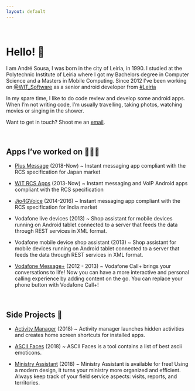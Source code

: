```yaml
---
layout: default
---
```


<br/>

# Hello! 👋

I am André Sousa, I was born in the city of Leiria, in 1990. I studied at the Polytechnic Institute of Leiria where I got my Bachelors degree in Computer Science and a Masters in Mobile Computing. Since 2012 I’ve been working on [<span class="blue">@WIT_Software</span>](https://www.google.com/url?q=https%3A%2F%2Ftwitter.com%2FWIT_Software&sa=D&sntz=1&usg=AFQjCNGvrLh_7lGUHtOvTw5r1g4arrodRw) as a senior android developer from [<span class="blue">#Leiria</span>](https://www.google.com/maps/place/Leiria/)

In my spare time, I like to do code review and develop some android apps. 
When I’m not writing code, I’m usually travelling, taking photos, watching movies or singing in the shower.

Want to get in touch? Shoot me an [<span class="blue">email</span>](mailto:andrefrsousa@icloud.com).

<br/>

## Apps I’ve worked on 👨🏻‍💻

- [<span class="blue">Plus Message</span>](https://play.google.com/store/apps/details?id=jp.softbank.mb.plusmessage) (2018-Now) ~ Instant messaging app compliant with the RCS specification for Japan market

- [<span class="blue">WIT RCS Apps</span>](https://www.wit-software.com/products/rcs-suite/) (2013-Now) ~ Instant messaging and VoIP Android apps compliant with the RCS specification

- [<span class="blue">Jio4GVoice</span>](https://play.google.com/store/apps/details?id=com.jio.join) (2014-2016) ~ Instant messaging app compliant with the RCS specification for India market

- Vodafone live devices (2013) ~ Shop assistant for mobile devices running on Android tablet connected to a server that feeds the data through REST services in XML format.

- Vodafone mobile device shop assistant (2013) ~ Shop assistant for mobile devices running on Android tablet connected to a server that feeds the data through REST services in XML format.

- [<span class="blue">Vodafone Message+</span>](https://play.google.com/store/apps/details?id=com.vodafone.messaging) (2012 - 2013) ~ Vodafone Call+ brings your conversations to life! Now you can have a more interactive and personal calling experience by adding content on the go. You can replace your phone button with Vodafone Call+!

<br/>

## Side Projects 💪

- [<span class="blue">Activity Manager</span>](https://lh3.googleusercontent.com/YqqHO1clfIjmd2tG4yaXosijeAae11aaaBPq_m2qWz1skL5uVaYn9fn5RgmFwJbwqFOTuteOdg=w371) (2018) ~ Activity manager launches hidden activities and creates home screen shortcuts for installed apps.

- [<span class="blue">ASCII Faces</span>](https://lh3.googleusercontent.com/W3qB1J0g7vLnAz-9LFdg2pMewYC5MZu-8B2Ns5-vf2ovTduXsK0Jpb_xUNaGtwk9_licuIfp=w371) (2018) ~ ASCII Faces is a tool contains a list of best ascii emoticons.

- [<span class="blue">Ministry Assistant</span>](https://lh5.googleusercontent.com/V30xtTs2IUUw_LvCRuWCDedUBTG5EcgzYebZsBWSdHBHPjtDH-ZiaXjbH-GWPx6c5OcnIOPj=w371) (2018) ~ Ministry Assistant is available for free! Using a modern design, it turns your ministry more organized and efficient. Always keep track of your field service aspects: visits, reports, and territories.
